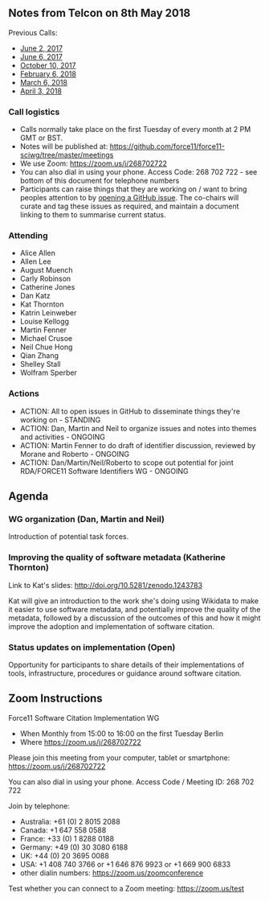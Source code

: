 ## Notes from Telcon on 8th May 2018

Previous Calls:
 - [June 2, 2017](https://github.com/force11/force11-sciwg/blob/master/meetings/20170602-Notes.md)
 - [June 6, 2017](https://github.com/force11/force11-sciwg/blob/master/meetings/20170606-Notes.md)
 - [October 10, 2017](https://github.com/force11/force11-sciwg/blob/master/meetings/20171010-Notes.md)
 - [February 6, 2018](https://github.com/force11/force11-sciwg/blob/master/meetings/20180206-Notes.md)
 - [March 6, 2018](https://github.com/force11/force11-sciwg/blob/master/meetings/20180306-Notes.md)
 - [April 3, 2018](https://github.com/force11/force11-sciwg/blob/master/meetings/20180403-Notes.md)


### Call logistics

 - Calls normally take place on the first Tuesday of every month at 2 PM GMT or BST.
 - Notes will be published at: https://github.com/force11/force11-sciwg/tree/master/meetings
 - We use Zoom: https://zoom.us/j/268702722
 - You can also dial in using your phone. Access Code: 268 702 722 - see bottom of this document for telephone numbers
 - Participants can raise things that they are working on / want to bring peoples attention to by [opening a GitHub issue](https://github.com/force11/force11-sciwg/issues). The co-chairs will curate and tag these issues as required, and maintain a document linking to them to summarise current status.

### Attending

- Alice Allen
- Allen Lee
- August Muench
- Carly Robinson
- Catherine Jones
- Dan Katz
- Kat Thornton
- Katrin Leinweber
- Louise Kellogg
- Martin Fenner
- Michael Crusoe
- Neil Chue Hong
- Qian Zhang
- Shelley Stall
- Wolfram Sperber

### Actions

 * ACTION: All to open issues in GitHub to disseminate things they're working on - STANDING
 * ACTION: Dan, Martin and Neil to organize issues and notes into themes and activities - ONGOING
 * ACTION: Martin Fenner to do draft of identifier discussion, reviewed by Morane and Roberto - ONGOING
 * ACTION: Dan/Martin/Neil/Roberto to scope out potential for joint RDA/FORCE11 Software Identifiers WG - ONGOING

## Agenda

### WG organization (Dan, Martin and Neil)

Introduction of potential task forces.

### Improving the quality of software metadata (Katherine Thornton)

Link to Kat's slides: http://doi.org/10.5281/zenodo.1243783

Kat will give an introduction to the work she's doing using Wikidata to make it easier to use software metadata, and potentially improve the quality of the metadata, followed by a discussion of the outcomes of this and how it might improve the adoption and implementation of software citation. 

### Status updates on implementation (Open)

Opportunity for participants to share details of their implementations of tools, infrastructure, procedures or guidance around software citation.

## Zoom Instructions

Force11 Software Citation Implementation WG
 - When    Monthly from 15:00 to 16:00 on the first Tuesday Berlin
 - Where   https://zoom.us/j/268702722

Please join this meeting from your computer, tablet or smartphone: https://zoom.us/j/268702722

You can also dial in using your phone. Access Code / Meeting ID: 268 702 722

Join by telephone: 
 - Australia: +61 (0) 2 8015 2088
 - Canada: +1 647 558 0588
 - France: +33 (0) 1 8288 0188
 - Germany: +49 (0) 30 3080 6188
 - UK: +44 (0) 20 3695 0088
 - USA: +1 408 740 3766 or +1 646 876 9923 or +1 669 900 6833
 - other dialin numbers: https://zoom.us/zoomconference
 
 Test whether you can connect to a Zoom meeting: https://zoom.us/test
